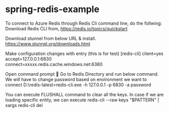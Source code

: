 # spring-redis-example
To connect to Azure Redis through Redis Cli command line, do the follwing:
Download Redis CLI from,
https://redis.io/topics/quickstart 

Download stunnel from below URL & install.
https://www.stunnel.org/downloads.html 

Make configuration changes with entry (this is for test)
[redis-cli]
client=yes  
accept=127.0.0.1:6830  
connect=xxxxx.redis.cache.windows.net:6380

Open command prompt  Go to Redis Directory and  run below command. We will have to change password based on environment we want to connect
D:\redis-latest>redis-cli.exe -h 127.0.0.1 -p 6830 -a password

You can execute FLUSHALL command to clear all the keys. In case if we are loading specific entity, we can execute redis-cli --raw keys "$PATTERN" | xargs redis-cli del
